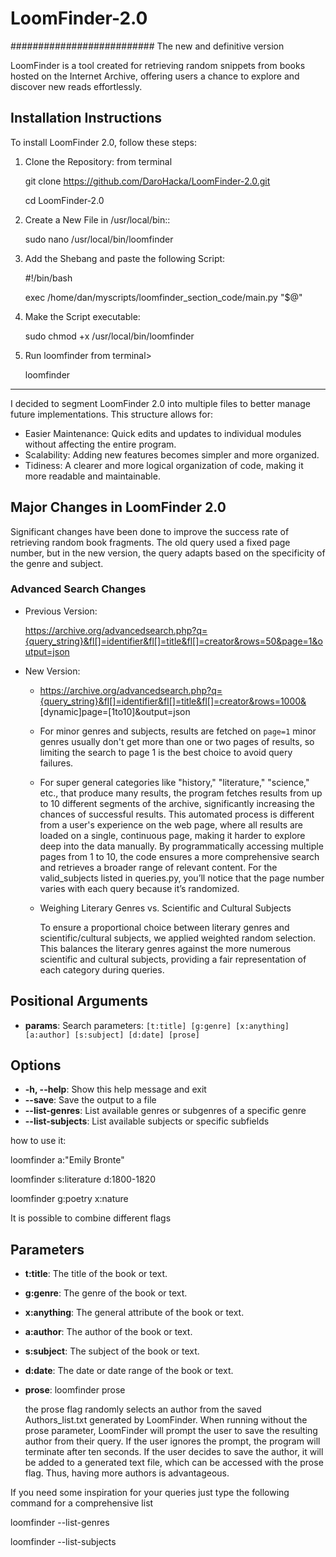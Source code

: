 # LoomFinder-2.0
##########################
The new and definitive version 

LoomFinder is a tool created for retrieving random snippets from books hosted on the Internet Archive, offering 
users a chance to explore and discover new reads effortlessly.

## Installation Instructions

To install LoomFinder 2.0, follow these steps:

1. Clone the Repository:
   from terminal
   
   git clone https://github.com/DaroHacka/LoomFinder-2.0.git
   
   cd LoomFinder-2.0

3. Create a New File in /usr/local/bin::
   
   sudo nano /usr/local/bin/loomfinder

4. Add the Shebang and paste the following Script:

   #!/bin/bash
   
   exec /home/dan/myscripts/loomfinder_section_code/main.py "$@"

5. Make the Script executable:
   
   sudo chmod +x /usr/local/bin/loomfinder

6. Run loomfinder from terminal>
   
   loomfinder

-------------------
I decided to segment LoomFinder 2.0 into multiple files to better manage future implementations. This structure allows for:

- Easier Maintenance: Quick edits and updates to individual modules without affecting the entire program.
- Scalability: Adding new features becomes simpler and more organized.
- Tidiness: A clearer and more logical organization of code, making it more readable and maintainable.

## Major Changes in LoomFinder 2.0

Significant changes have been done to improve the success rate of retrieving random book fragments. The old query used a fixed 
page number, but in the new version, the query adapts based on the specificity of the genre and subject.

### Advanced Search Changes

- Previous Version:
  
  https://archive.org/advancedsearch.php?q={query_string}&fl[]=identifier&fl[]=title&fl[]=creator&rows=50&page=1&output=json
  

- New Version:
  - https://archive.org/advancedsearch.php?q={query_string}&fl[]=identifier&fl[]=title&fl[]=creator&rows=1000& [dynamic]page=[1to10]&output=json
  - For minor genres and subjects, results are fetched on `page=1` minor genres usually don't get more than one or two pages of results,
    so limiting the search to page 1 is the best choice to avoid query failures. 
  - For super general categories like "history," "literature," "science," etc., that produce many results, the program fetches results
    from up to 10 different segments of the archive, significantly increasing the chances of successful results. This automated process
    is different from a user's experience on the web page, where all results are loaded on a single, continuous page, making it harder
    to explore deep into the data manually. By programmatically accessing multiple pages from 1 to 10, the code ensures a more
    comprehensive search and retrieves a broader range of relevant content. For the valid_subjects listed in queries.py, you’ll notice
    that the page number varies with each query because it’s randomized.
  - Weighing Literary Genres vs. Scientific and Cultural Subjects

    To ensure a proportional choice between literary genres and scientific/cultural subjects, we applied weighted random selection.
    This balances the literary genres against the more numerous scientific and cultural subjects, providing a fair representation
    of each category during queries.

## Positional Arguments

- **params**: Search parameters: `[t:title] [g:genre] [x:anything] [a:author] [s:subject] [d:date] [prose]`

## Options

- **-h, --help**: Show this help message and exit
- **--save**: Save the output to a file
- **--list-genres**: List available genres or subgenres of a specific genre
- **--list-subjects**: List available subjects or specific subfields

how to use it:

loomfinder a:"Emily Bronte"

loomfinder s:literature d:1800-1820

loomfinder g:poetry x:nature

It is possible to combine different flags

## Parameters

- **t:title**: The title of the book or text.
- **g:genre**: The genre of the book or text.
- **x:anything**: The general attribute of the book or text.
- **a:author**: The author of the book or text.
- **s:subject**: The subject of the book or text.
- **d:date**: The date or date range of the book or text.
- **prose**: loomfinder prose
  
  the prose flag randomly selects an author from the saved Authors_list.txt generated by LoomFinder. 
  When running without the prose parameter, LoomFinder will prompt the user to save the 
  resulting author from their query. If the user ignores the prompt, the program will 
  terminate after ten seconds. If the user decides to save the author, it will be added 
  to a generated text file, which can be accessed with the prose flag. 
  Thus, having more authors is advantageous.
  

If you need some inspiration for your queries just type the following command for a comprehensive list

loomfinder --list-genres

loomfinder --list-subjects

